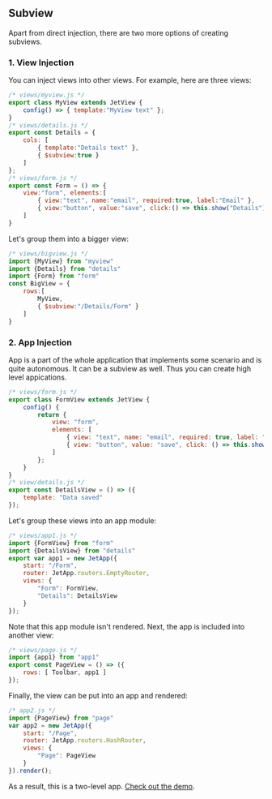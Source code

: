 ## Subview

Apart from direct injection, there are two more options of creating subviews.

### 1. View Injection

You can inject views into other views. For example, here are three views:

```js
/* views/myview.js */
export class MyView extends JetView {
    config() => { template:"MyView text" };
}
/* views/details.js */
export const Details = { 
    cols: [
        { template:"Details text" },
        { $subview:true } 
    ]    
};
/* views/form.js */
export const Form = () => {
    view:"form", elements:[
        { view:"text", name:"email", required:true, label:"Email" },
        { view:"button", value:"save", click:() => this.show("Details") }
    ]
}
```

Let's group them into a bigger view:

```js
/* views/bigview.js */
import {MyView} from "myview"
import {Details} from "details"
import {Form} from "form"
const BigView = {
    rows:[
        MyView,
        { $subview:"/Details/Form" }
    ]
}
```

### 2. App Injection

App is a part of the whole application that implements some scenario and is quite autonomous. It can be a subview as well. Thus you can create high level appications.

```js
/* views/form.js */
export class FormView extends JetView {
    config() {
        return {
            view: "form",
            elements: [
                { view: "text", name: "email", required: true, label: "Email" },
                { view: "button", value: "save", click: () => this.show("Details") }
            ]
        };
    }
}
/* view/details.js */
export const DetailsView = () => ({
    template: "Data saved"
});
```

Let's group these views into an app module:

```js
/* views/app1.js */
import {FormView} from "form"
import {DetailsView} from "details"
export var app1 = new JetApp({
    start: "/Form",
    router: JetApp.routers.EmptyRouter,
    views: {
        "Form": FormView,
        "Details": DetailsView
    }
});
```

Note that this app module isn't rendered. Next, the app is included into another view:

```js
/* views/page.js */
import {app1} from "app1"
export const PageView = () => ({
    rows: [ Toolbar, app1 ]
});
```

Finally, the view can be put into an app and rendered:

```js
/* app2.js */
import {PageView} from "page"
var app2 = new JetApp({
    start: "/Page",
    router: JetApp.routers.HashRouter,
    views: {
        "Page": PageView
    }
}).render();
```

As a result, this is a two-level app. [Check out the demo](https://github.com/webix-hub/jet-core/blob/master/samples/06_highlevel.html).

